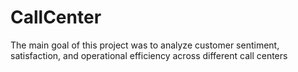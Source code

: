 # CallCenter
The main goal of this project was to analyze customer sentiment, satisfaction, and operational efficiency across different call centers
